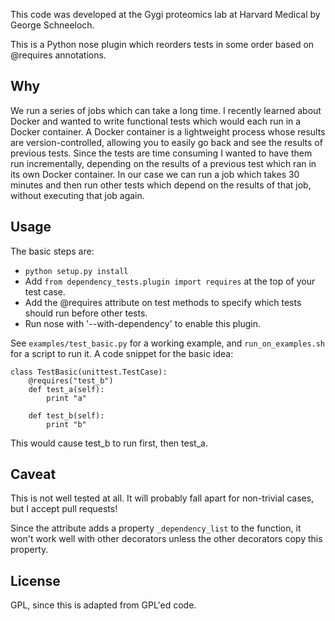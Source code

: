 This code was developed at the Gygi proteomics lab at Harvard Medical by George Schneeloch.

This is a Python nose plugin which reorders tests in some order based on @requires annotations.

## Why

We run a series of jobs which can take a long time. I recently learned about Docker and wanted to write functional tests which would each run in a Docker container. A Docker container is a lightweight process whose results are version-controlled, allowing you to easily go back and see the results of previous tests. Since the tests are time consuming I wanted to have them run incrementally, depending on the results of a previous test which ran in its own Docker container. In our case we can run a job which takes 30 minutes and then run other tests which depend on the results of that job, without executing that job again.


## Usage

The basic steps are:
 - `python setup.py install`
 - Add `from dependency_tests.plugin import requires` at the top of your test case.
 - Add the @requires attribute on test methods to specify which tests should run before other tests.
 - Run nose with '--with-dependency' to enable this plugin.

See `examples/test_basic.py` for a working example, and `run_on_examples.sh` for a script to run it. A code snippet for the basic idea:

    class TestBasic(unittest.TestCase):
        @requires("test_b")
        def test_a(self):
            print "a"

        def test_b(self):
            print "b"

This would cause test_b to run first, then test_a.


## Caveat

This is not well tested at all. It will probably fall apart for non-trivial cases, but I accept pull requests!

Since the attribute adds a property `_dependency_list` to the function, it won't work well with other decorators unless the other decorators copy this property.

## License

GPL, since this is adapted from GPL'ed code.
